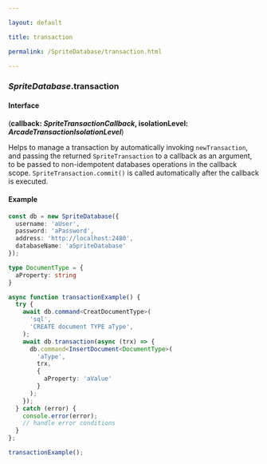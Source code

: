```yaml
---

layout: default

title: transaction

permalink: /SpriteDatabase/transaction.html

---
```


### _SpriteDatabase_.transaction

#### Interface

(**callback: *SpriteTransactionCallback*, isolationLevel: *ArcadeTransactionIsolationLevel***)

Helps to manage a transaction by automatically invoking `newTransaction`,
and passing the returned `SpriteTransaction` to a callback as an argument,
to be passed to non-idempotent databases operations in the callback scope.
`SpriteTransaction.commit()` is called automatically after the callback
is executed.

#### Example

```ts
const db = new SpriteDatabase({
  username: 'aUser',
  password: 'aPassword',
  address: 'http://localhost:2480',
  databaseName: 'aSpriteDatabase'
});

type DocumentType = {
  aProperty: string
}

async function transactionExample() {
  try {
    await db.command<CreatDocumentType>(
      'sql',
      'CREATE document TYPE aType',
    );
    await db.transaction(async (trx) => {
      db.command<InsertDocument<DocumentType>(
        'aType',
        trx,
        {
          aProperty: 'aValue'
        }
      );
    });
  } catch (error) {
    console.error(error);
    // handle error conditions
  }
};

transactionExample();
```

